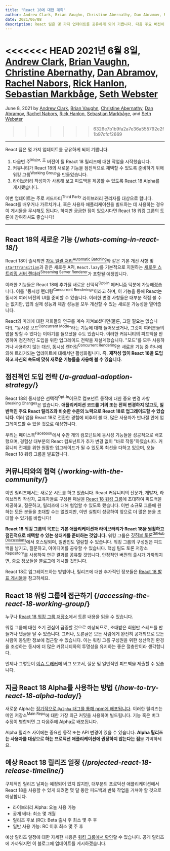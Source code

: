 ```yaml
---
title: "React 18에 대한 계획"
author: Andrew Clark, Brian Vaughn, Christine Abernathy, Dan Abramov, Rachel Nabors, Rick Hanlon, Sebastian Markbage, and Seth Webster
date: 2021/06/08
description: React 팀은 몇 가지 업데이트를 공유하게 되어 기쁩니다. 다음 주요 버전이 될 React 18 릴리즈에 대한 작업을 시작했습니다. 커뮤니티가 React 18의 새로운 기능을 점진적으로 채택할 수 있도록 준비하기 위해 워킹 그룹을 만들었습니다. 라이브러리 작성자가 사용해 보고 피드백을 제공할 수 있도록 React 18 Alpha를 게시했습니다...
---
```


<<<<<<< HEAD
2021년 6월 8일, [Andrew Clark](https://twitter.com/acdlite), [Brian Vaughn](https://github.com/bvaughn), [Christine Abernathy](https://twitter.com/abernathyca), [Dan Abramov](https://twitter.com/dan_abramov), [Rachel Nabors](https://twitter.com/rachelnabors), [Rick Hanlon](https://twitter.com/rickhanlonii), [Sebastian Markbåge](https://twitter.com/sebmarkbage), [Seth Webster](https://twitter.com/sethwebster)
=======
June 8, 2021 by [Andrew Clark](https://twitter.com/acdlite), [Brian Vaughn](https://github.com/bvaughn), [Christine Abernathy](https://twitter.com/abernathyca), [Dan Abramov](https://bsky.app/profile/danabra.mov), [Rachel Nabors](https://twitter.com/rachelnabors), [Rick Hanlon](https://twitter.com/rickhanlonii), [Sebastian Markbåge](https://twitter.com/sebmarkbage), and [Seth Webster](https://twitter.com/sethwebster)
>>>>>>> 6326e7b1b9fa2a7e36a555792e2f1b97cfcf2669

---

<Intro>

React 팀은 몇 가지 업데이트를 공유하게 되어 기쁩니다.

1. 다음번 주<sup>Major, 主</sup> 버전이 될 React 18 릴리즈에 대한 작업을 시작했습니다.
2. 커뮤니티가 React 18의 새로운 기능을 점진적으로 채택할 수 있도록 준비하기 위해 워킹 그룹<sup>Working Group</sup>을 만들었습니다.
3. 라이브러리 작성자가 사용해 보고 피드백을 제공할 수 있도록 React 18 Alpha를 게시했습니다.

이번 업데이트는 주로 서드파티<sup>Third Party</sup> 라이브러리 관리자를 대상으로 합니다. React를 배우거나 가르치거나, 혹은 사용자 애플리케이션을 빌드하는 데 사용하는 경우 이 게시물을 무시해도 됩니다. 하지만 궁금한 점이 있으시다면 React 18 워킹 그룹의 토론에 참여하셔도 좋습니다!

---

</Intro>

## React 18의 새로운 기능 {/*whats-coming-in-react-18*/}

React 18이 출시되면 [자동 일괄 처리<sup>Automatic Batching</sup>](https://github.com/reactwg/react-18/discussions/21)와 같은 기본 개선 사항 및 [`startTransition`](https://github.com/reactwg/react-18/discussions/41)과 같은 새로운 API, `React.lazy`를 기본적으로 지원하는 [새로운 스트리밍 서버 렌더러<sup>Streaming Server Renderer</sup>](https://github.com/reactwg/react-18/discussions/37)가 포함될 예정입니다.

이러한 기능들은 React 18에 추가될 새로운 선택적<sup>Opt-In</sup> 메커니즘 덕분에 가능해졌습니다. 이를 "동시성 렌더링<sup>Concurrent Rendering</sup>"이라고 하며, 이 기능을 통해 React는 동시에 여러 버전의 UI를 준비할 수 있습니다. 이러한 변경 사항들은 대부분 직접 볼 수는 없지만, 앱의 실제 성능과 체감 성능을 모두 개선할 수 있는 새로운 가능성을 열어줍니다.

React의 미래에 대한 저희들의 연구를 계속 지켜보셨다면(물론, 그럴 필요는 없습니다!), "동시성 모드<sup>Concurrent Mode</sup>"라는 기능에 대해 들어보셨거나, 그것이 여러분들의 앱을 망칠 수 있다는 이야기를 들으셨을 수도 있습니다. 이러한 커뮤니티의 피드백을 반영하여 점진적인 도입을 위한 업그레이드 전략을 재설계했습니다. "모드"를 모두 사용하거나 사용하지 않는 대신, 동시성 렌더링<sup>Concurrent Rendering</sup>은 새로운 기능 중 하나에 의해 트리거되는 업데이트에 대해서만 활성화됩니다. 즉, **재작성 없이 React 18을 도입하고 자신의 속도에 맞춰 새로운 기능들을 사용해 볼 수 있습니다**.

## 점진적인 도입 전략 {/*a-gradual-adoption-strategy*/}

React 18의 동시성은 선택적<sup>Opt-In</sup>이므로 컴포넌트 동작에 대한 중요 변경 사항<sup>Breaking Changes</sup>은 없습니다. **애플리케이션 코드를 거의 또는 전혀 변경하지 않고도, 일반적인 주요 React 릴리즈와 비슷한 수준의 노력으로 React 18로 업그레이드할 수 있습니다**. 여러 앱을 React 18로 전환한 경험에 비추어 볼 때, 많은 사용자가 반나절 안에 업그레이드할 수 있을 것으로 예상합니다.

우리는 페이스북<sup>Facebook</sup>에서 수만 개의 컴포넌트에 동시성 기능들을 성공적으로 배포했으며, 경험상 대부분의 React 컴포넌트가 추가 변경 없이 "바로 작동"하였습니다. 커뮤니티 전체를 위한 원활한 업그레이드가 될 수 있도록 최선을 다하고 있으며, 오늘 React 18 워킹 그룹을 발표합니다.

## 커뮤니티와의 협력 {/*working-with-the-community*/}

이번 릴리즈에서는 새로운 시도를 하고 있습니다. React 커뮤니티의 전문가, 개발자, 라이브러리 작성자, 교육자들로 구성된 패널을 [React 18 워킹 그룹](https://github.com/reactwg/react-18)에 초대하여 피드백을 제공하고, 질문하고, 릴리즈에 대해 협업할 수 있도록 했습니다. 이번 소규모 그룹에 원하는 모든 분들을 초대할 수는 없었지만, 이번 실험이 성공하여 앞으로 더 많은 분을 초대할 수 있기를 바랍니다!

**React 18 워킹 그룹의 목표는 기본 애플리케이션과 라이브러리가 React 18을 원활하고 점진적으로 채택할 수 있는 생태계를 준비하는 것입니다.** 워킹 그룹은 [깃허브 토론<sup>GitHub Discussions</sup>](https://github.com/reactwg/react-18/discussions)에서 호스팅되며, 일반인도 열람할 수 있습니다. 워킹 그룹의 구성원은 피드백을 남기고, 질문하고, 아이디어를 공유할 수 있습니다. 핵심 팀도 토론 저장소<sup>Repository</sup>를 사용하여 연구 결과를 공유할 것입니다. 안정적인 버전의 출시가 가까워지면, 중요 정보들을 블로그에 게시할 것입니다.

React 18로 업그레이드하는 방법이나, 릴리즈에 대한 추가적인 정보들은 [React 18 발표 게시물](https://github.com/reactwg/react-18/discussions/4)을 참고하세요.

## React 18 워킹 그룹에 접근하기 {/*accessing-the-react-18-working-group*/}

누구나 [React 18 워킹 그룹 저장소](https://github.com/reactwg/react-18)에서 토론 내용을 읽을 수 있습니다.

워킹 그룹에 대한 초기 관심이 급증할 것으로 예상되므로, 초대받은 회원만 스레드를 만들거나 댓글을 달 수 있습니다. 그러나, 토론글은 모든 사람에게 완전히 공개되므로 모든 사람이 동일한 정보에 접근할 수 있습니다. 이는 워킹 그룹 구성원을 위한 생산적인 환경을 조성하는 동시에 더 많은 커뮤니티와의 투명성을 유지하는 좋은 절충안이라 생각합니다.

언제나 그렇듯이 [이슈 트래커](https://github.com/facebook/react/issues)에 버그 보고서, 질문 및 일반적인 피드백을 제출할 수 있습니다.

## 지금 React 18 Alpha를 사용하는 방법 {/*how-to-try-react-18-alpha-today*/}

새로운 Alpha는 [정기적으로 `@alpha` 태그를 통해 npm에 배포됩니다](https://github.com/reactwg/react-18/discussions/9). 이러한 릴리즈는 메인 저장소<sup>Main Repo</sup>에 대한 가장 최근 커밋을 사용하여 빌드됩니다. 기능 혹은 버그 수정이 병합되면 그 다음주에 Alpha로 배포됩니다.

Alpha 릴리즈 사이에는 중요한 동작 또는 API 변경이 있을 수 있습니다. **Alpha 릴리즈는 사용자를 대상으로 하는 프로덕션 애플리케이션에 권장하지 않는다는 점**을 기억하세요.

## 예상 React 18 릴리즈 일정 {/*projected-react-18-release-timeline*/}

구체적인 릴리즈 날짜는 예정되어 있지 않지만, 대부분의 프로덕션 애플리케이션에서 React 18을 사용할 수 있게 되려면 몇 달 동안 피드백과 반복 작업을 거쳐야 할 것으로 예상합니다.

* 라이브러리 Alpha: 오늘 사용 가능
* 공개 베타: 최소 몇 개월
* 릴리즈 후보 (RC): Beta 출시 후 최소 몇 주 후
* 일반 사용 가능: RC 이후 최소 몇 주 후

예상 릴리즈 일정에 대한 자세한 내용은 [워킹 그룹에서 확인](https://github.com/reactwg/react-18/discussions/9)할 수 있습니다. 공개 릴리즈에 가까워지면 이 블로그에 업데이트를 게시하겠습니다.
